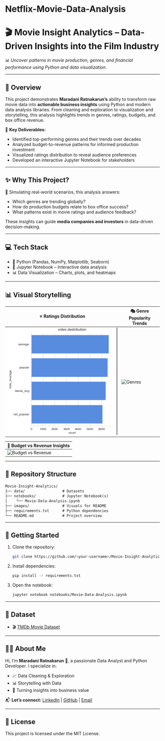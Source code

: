 # Netflix-Movie-Data-Analysis
# 🎬 Movie Insight Analytics – Data-Driven Insights into the Film Industry
📊 *Uncover patterns in movie production, genres, and financial performance using Python and data visualization.*

---

## 🚀 Overview
This project demonstrates **Maradani Ratnakarun’s** ability to transform raw movie data into **actionable business insights** using Python and modern data analysis libraries. From cleaning and exploration to visualization and storytelling, this analysis highlights trends in genres, ratings, budgets, and box office revenue.

📌 **Key Deliverables:**
- Identified top-performing genres and their trends over decades
- Analyzed budget-to-revenue patterns for informed production investment
- Visualized ratings distribution to reveal audience preferences
- Developed an interactive Jupyter Notebook for stakeholders

---

## ✨ Why This Project?
🎯 Simulating real-world scenarios, this analysis answers:  
- Which genres are trending globally?
- How do production budgets relate to box office success?
- What patterns exist in movie ratings and audience feedback?

These insights can guide **media companies and investors** in data-driven decision-making.

---

## 💻 Tech Stack
- 🐍 Python (Pandas, NumPy, Matplotlib, Seaborn)
- 📒 Jupyter Notebook – Interactive data analysis
- 📊 Data Visualization – Charts, plots, and heatmaps

---

## 📊 Visual Storytelling
| ⭐ Ratings Distribution                | 🎭 Genre Popularity Trends             |
|---------------------------------------|-----------------------------------------|
| ![Ratings](https://github.com/Maradani-Ratnakarun/Netflix-Movie-Data-Analysis/blob/main/votes-distribution.png)        | ![Genres](images/genres_trend.png)      |

| 💸 Budget vs Revenue Insights          |
|-----------------------------------------|
| ![Budget vs Revenue](images/budget_revenue.png) |

---

## 📁 Repository Structure
```
Movie-Insight-Analytics/
├── data/                 # Datasets
├── notebooks/            # Jupyter Notebook(s)
│    └── Movie-Data-Analysis.ipynb
├── images/               # Visuals for README
├── requirements.txt      # Python dependencies
└── README.md             # Project overview
```

---

## 🚀 Getting Started
1. Clone the repository:  
   ```bash
   git clone https://github.com/<your-username>/Movie-Insight-Analytics.git
   ```
2. Install dependencies:  
   ```bash
   pip install -r requirements.txt
   ```
3. Open the notebook:  
   ```bash
   jupyter notebook notebooks/Movie-Data-Analysis.ipynb
   ```

---

## 📂 Dataset
- 🎬 [TMDb Movie Dataset](https://www.kaggle.com/datasets/tmdb/tmdb-movie-metadata)

---

## 👨‍💻 About Me
Hi, I’m **Maradani Ratnakarun** 👋, a passionate Data Analyst and Python Developer. I specialize in:  
- 📈 Data Cleaning & Exploration  
- 📊 Storytelling with Data  
- 🧠 Turning insights into business value

📬 **Let’s connect:** [LinkedIn](https://linkedin.com/in/your-profile) | [GitHub](https://github.com/your-username) | [Email](mailto:your.email@example.com)

---

## 📝 License
This project is licensed under the MIT License.
